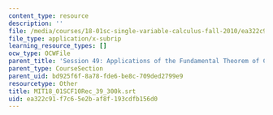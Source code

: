 ```yaml
---
content_type: resource
description: ''
file: /media/courses/18-01sc-single-variable-calculus-fall-2010/ea322c91f7c65e2baf8f193cdfb156d0_MIT18_01SCF10Rec_39_300k.vtt
file_type: application/x-subrip
learning_resource_types: []
ocw_type: OCWFile
parent_title: 'Session 49: Applications of the Fundamental Theorem of Calculus'
parent_type: CourseSection
parent_uid: bd925f6f-8a78-fde6-be8c-709ded2799e9
resourcetype: Other
title: MIT18_01SCF10Rec_39_300k.srt
uid: ea322c91-f7c6-5e2b-af8f-193cdfb156d0
---
```

